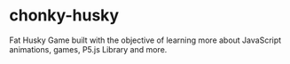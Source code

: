 # chonky-husky
Fat Husky Game built with the objective of learning more about JavaScript animations, games, P5.js Library and more.
